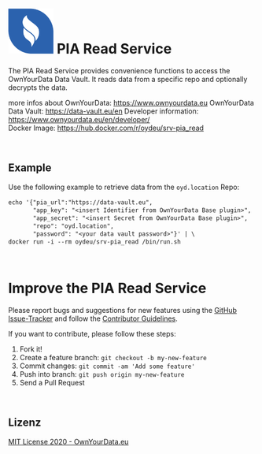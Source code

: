 # <img src="https://github.com/OwnYourData/service-pia_read/raw/master/assets/service.png" width="92"> PIA Read Service    
The PIA Read Service provides convenience functions to access the OwnYourData Data Vault. It reads data from a specific repo and optionally decrypts the data.    

more infos about OwnYourData: https://www.ownyourdata.eu
OwnYourData Data Vault: https://data-vault.eu/en
Developer information: https://www.ownyourdata.eu/en/developer/    
Docker Image: https://hub.docker.com/r/oydeu/srv-pia_read    

&nbsp;    

## Example
Use the following example to retrieve data from the `oyd.location` Repo:    
```
echo '{"pia_url":"https://data-vault.eu", 
       "app_key": "<insert Identifier from OwnYourData Base plugin>", 
       "app_secret": "<insert Secret from OwnYourData Base plugin>", 
       "repo": "oyd.location", 
       "password": "<your data vault password>"}' | \
docker run -i --rm oydeu/srv-pia_read /bin/run.sh
```    

&nbsp;    

# Improve the PIA Read Service
Please report bugs and suggestions for new features using the [GitHub Issue-Tracker](https://github.com/OwnYourData/srv-pia_read/issues) and follow the [Contributor Guidelines](https://github.com/twbs/ratchet/blob/master/CONTRIBUTING.md).

If you want to contribute, please follow these steps:

1. Fork it!
2. Create a feature branch: `git checkout -b my-new-feature`
3. Commit changes: `git commit -am 'Add some feature'`
4. Push into branch: `git push origin my-new-feature`
5. Send a Pull Request

&nbsp;    

## Lizenz

[MIT License 2020 - OwnYourData.eu](https://raw.githubusercontent.com/OwnYourData/srv-pia_read/master/LICENSE)
